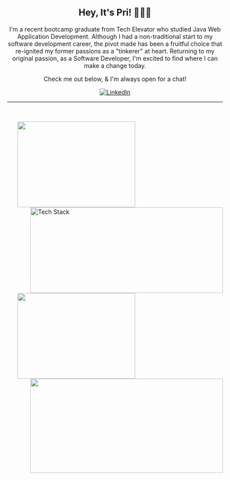 <div align="center">

## Hey, It's Pri!  💁🏾‍♀️
  I'm a recent bootcamp graduate from Tech Elevator who studied Java Web Application Development. Although I had a non-traditional start to my software development career, the pivot made has been a fruitful choice that re-ignited my former passions as a "tinkerer" at heart. Returning to my original passion, as a Software Developer, I'm excited to find where I can make a change today. 
  
  Check me out below, & I'm always open for a chat!

  [![LinkedIn](https://img.shields.io/badge/LinkedIn-%230077B5.svg?style=for-the-badge&logo=linkedin&logoColor=white)](https://linkedin.com/in/https://www.linkedin.com/in/priyankapatelll/)   

  ***
</div>

<div>
<p>
&nbsp;
<ul>
  <img align="left" width="275" height="200" src="https://user-images.githubusercontent.com/104874911/209709887-0a1f44c7-3320-47be-89c7-d11c072c4466.gif"/>
  
  <img align="right" width="450" height="200" alt="Tech Stack" src="https://user-images.githubusercontent.com/104874911/208569126-9f8c7cfb-cc93-4815-9ce2-8fcfbda1bf26.png"/>
<ul/>
&nbsp;
</p>
</div>





<div>
<p>
&nbsp;
<ul>
  <img align="left" width="275" height="200" src="https://user-images.githubusercontent.com/104874911/209710042-030ac6d1-cfa3-4ce7-8f69-1ebffa36f0d9.gif"/>

  
  <img align="right" width="450" height="220" src="https://github-readme-stats.vercel.app/api/top-langs/?username=priyankapatelll&theme=gotham&hide_border=true&include_all_commits=false&count_private=false&layout=compact&hide=shell"/>
<ul/>
&nbsp;
<p/>
</div>










<!--
    **priyankapatelll/priyankapatelll** is a ✨ _special_ ✨ repository because its `README.md` (this file) appears on your GitHub profile.

    Here are some ideas to get you started:

    - 🔭 I’m currently working on ...
    - 🌱 I’m currently learning ...
    - 👯 I’m looking to collaborate on ...
    - 🤔 I’m looking for help with ...
    - 💬 Ask me about ...
    - 📫 How to reach me: ...
    - 😄 Pronouns: ...
    - ⚡ Fun fact: ...
-->

  <!-- the below works. It's the Responsive Stat Card. You're gonna need to build more projects before you put this on. It's from here: https://github.com/anuraghazra/github-readme-stats. Also you can use this too: http://github-readme-streak-stats.herokuapp.com/demo/ or even this: https://www.sitepoint.com/github-profile-readme/

  <img width="400" src="https://github-readme-stats.vercel.app/api?username=priyankapatelll&show_icons=true&theme=transparent"/>
-->


<!-- old div with breaks is displayed below
    </div>
    #
      <img width="392" alt="Tech Stack" src="https://user-images.githubusercontent.com/104874911/208569126-9f8c7cfb-cc93-4815-9ce2-8fcfbda1bf26.png"/>
    #
      <img width="400" src="https://github-readme-stats.vercel.app/api/top-langs/?username=priyankapatelll&theme=gotham&hide_border=true&include_all_commits=false&count_private=false&layout=compact&hide=shell"/>
    </div>
-->

<!-- this thing below creates a space blockout it's pretty cool, just haven't found a use for it yet
    <pre>


    </pre>
-->
